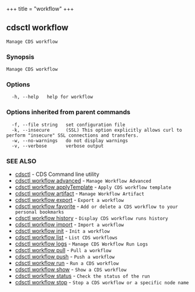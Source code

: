 +++
title = "workflow"
+++
## cdsctl workflow

`Manage CDS workflow`

### Synopsis

`Manage CDS workflow`

### Options

```
  -h, --help   help for workflow
```

### Options inherited from parent commands

```
  -f, --file string   set configuration file
  -k, --insecure      (SSL) This option explicitly allows curl to perform "insecure" SSL connections and transfers.
  -w, --no-warnings   do not display warnings
  -v, --verbose       verbose output
```

### SEE ALSO

* [cdsctl](/cli/cdsctl/cdsctl/)	 - CDS Command line utility
* [cdsctl workflow advanced](/cli/cdsctl/workflow/advanced/)	 - `Manage Workflow Advanced`
* [cdsctl workflow applyTemplate](/cli/cdsctl/workflow/applytemplate/)	 - `Apply CDS workflow template`
* [cdsctl workflow artifact](/cli/cdsctl/workflow/artifact/)	 - `Manage Workflow Artifact`
* [cdsctl workflow export](/cli/cdsctl/workflow/export/)	 - `Export a workflow`
* [cdsctl workflow favorite](/cli/cdsctl/workflow/favorite/)	 - `Add or delete a CDS workflow to your personal bookmarks`
* [cdsctl workflow history](/cli/cdsctl/workflow/history/)	 - `Display CDS workflow runs history`
* [cdsctl workflow import](/cli/cdsctl/workflow/import/)	 - `Import a workflow`
* [cdsctl workflow init](/cli/cdsctl/workflow/init/)	 - `Init a workflow`
* [cdsctl workflow list](/cli/cdsctl/workflow/list/)	 - `List CDS workflows`
* [cdsctl workflow logs](/cli/cdsctl/workflow/logs/)	 - `Manage CDS Workflow Run Logs`
* [cdsctl workflow pull](/cli/cdsctl/workflow/pull/)	 - `Pull a workflow`
* [cdsctl workflow push](/cli/cdsctl/workflow/push/)	 - `Push a workflow`
* [cdsctl workflow run](/cli/cdsctl/workflow/run/)	 - `Run a CDS workflow`
* [cdsctl workflow show](/cli/cdsctl/workflow/show/)	 - `Show a CDS workflow`
* [cdsctl workflow status](/cli/cdsctl/workflow/status/)	 - `Check the status of the run`
* [cdsctl workflow stop](/cli/cdsctl/workflow/stop/)	 - `Stop a CDS workflow or a specific node name`

